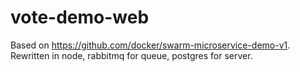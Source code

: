 # vote-demo-web

Based on https://github.com/docker/swarm-microservice-demo-v1. Rewritten in node, rabbitmq for queue, postgres for server.
